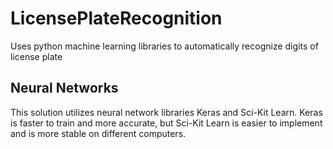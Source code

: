 # LicensePlateRecognition
Uses python machine learning libraries to automatically recognize digits of license plate

## Neural Networks
This solution utilizes neural network libraries Keras and Sci-Kit Learn.  Keras is faster to train and more accurate, but Sci-Kit Learn is easier to implement and is more stable on different computers.